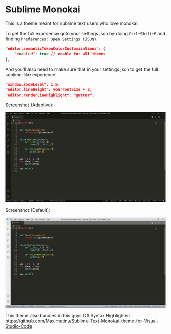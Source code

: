 # Sublime Monokai

This is a theme meant for sublime text users who love monokai!

To get the full experience goto your settings.json by doing `Ctrl+Shift+P` and finding `Preferences: Open Settings (JSON)`.

```json
"editor.semanticTokenColorCustomizations": {
    "enabled": true // enable for all themes
},
```

And you'll also need to make sure that in your settings.json to get the full sublime-like experience:

```json
"window.zoomLevel": 1.5,
"editor.lineHeight": yourFontSize + 2,
"editor.renderLineHighlight": "gutter",
```

Screenshot (Adaptive):

<img src="./screenshot1.png">

Screenshot (Default):

<img src="./screenshot2.png">

This theme also bundles in this guys C# Syntax Highlighter:
https://github.com/Maximetinu/Sublime-Text-Monokai-theme-for-Visual-Studio-Code

